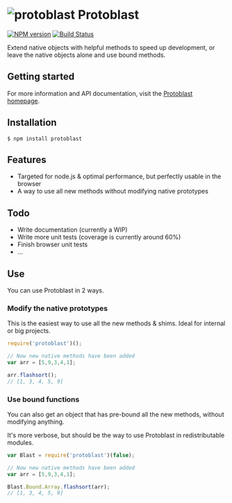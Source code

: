 # ![protoblast](http://protoblast.develry.be/media/static/protoblast-small.svg?width=30) Protoblast

[![NPM version](http://img.shields.io/npm/v/protoblast.svg)](https://npmjs.org/package/protoblast) 
[![Build Status](https://secure.travis-ci.org/skerit/protoblast.png?branch=master)](http://travis-ci.org/skerit/protoblast)

Extend native objects with helpful methods to speed up development,
or leave the native objects alone and use bound methods.

## Getting started

For more information and API documentation, visit the [Protoblast homepage](http://protoblast.develry.be).

## Installation

    $ npm install protoblast

## Features

* Targeted for node.js & optimal performance, but perfectly usable in the browser
* A way to use all new methods without modifying native prototypes

## Todo

* Write documentation (currently a WIP)
* Write more unit tests (coverage is currently around 60%)
* Finish browser unit tests
* ...

## Use

You can use Protoblast in 2 ways.

### Modify the native prototypes

This is the easiest way to use all the new methods & shims.
Ideal for internal or big projects.

```javascript
require('protoblast')();

// Now new native methods have been added
var arr = [5,9,3,4,1];

arr.flashsort();
// [1, 3, 4, 5, 9]
```

### Use bound functions

You can also get an object that has pre-bound all the new methods,
without modifying anything.

It's more verbose, but should be the way to use Protoblast in redistributable
modules.

```javascript
var Blast = require('protoblast')(false);

// Now new native methods have been added
var arr = [5,9,3,4,1];

Blast.Bound.Array.flashsort(arr);
// [1, 3, 4, 5, 9]
```